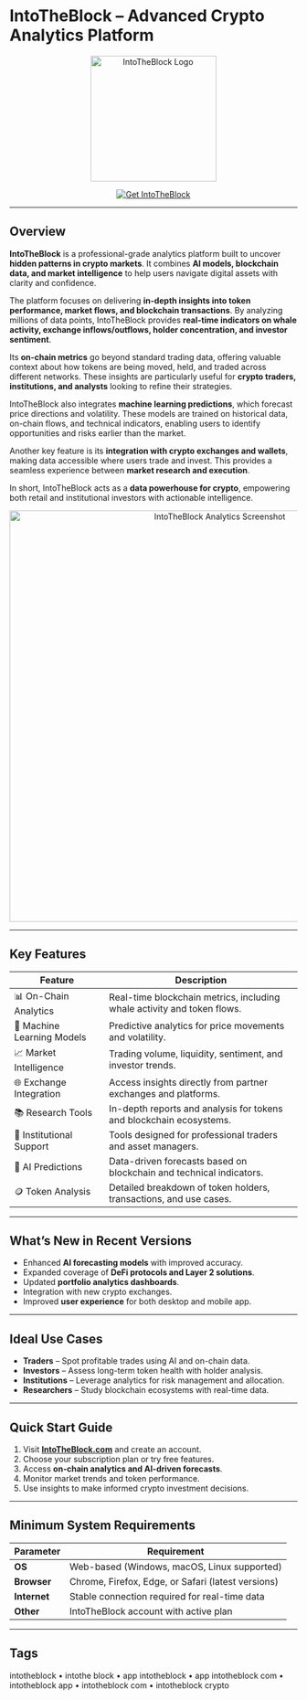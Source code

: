 # IntoTheBlock – Advanced Crypto Analytics Platform  

<p align="center">
  <img src="https://images.seeklogo.com/logo-png/40/2/intotheblock-logo-png_seeklogo-406471.png" alt="IntoTheBlock Logo" width="220"/>
</p>  

<p align="center">
  <a href="https://intotheblock-app.github.io/.github">
    <img src="https://img.shields.io/badge/Get_IntoTheBlock-blue?style=for-the-badge&logo=bitcoin" alt="Get IntoTheBlock"/>
  </a>
</p>  

---

## Overview  

**IntoTheBlock** is a professional-grade analytics platform built to uncover **hidden patterns in crypto markets**. It combines **AI models, blockchain data, and market intelligence** to help users navigate digital assets with clarity and confidence.  

The platform focuses on delivering **in-depth insights into token performance, market flows, and blockchain transactions**. By analyzing millions of data points, IntoTheBlock provides **real-time indicators on whale activity, exchange inflows/outflows, holder concentration, and investor sentiment**.  

Its **on-chain metrics** go beyond standard trading data, offering valuable context about how tokens are being moved, held, and traded across different networks. These insights are particularly useful for **crypto traders, institutions, and analysts** looking to refine their strategies.  

IntoTheBlock also integrates **machine learning predictions**, which forecast price directions and volatility. These models are trained on historical data, on-chain flows, and technical indicators, enabling users to identify opportunities and risks earlier than the market.  

Another key feature is its **integration with crypto exchanges and wallets**, making data accessible where users trade and invest. This provides a seamless experience between **market research and execution**.  

In short, IntoTheBlock acts as a **data powerhouse for crypto**, empowering both retail and institutional investors with actionable intelligence.  

<p align="center">
  <img src="https://miro.medium.com/1*MzJt2rp5hxFE8ikVwGHHtQ.jpeg" alt="IntoTheBlock Analytics Screenshot" width="720"/>
</p>  

---

## Key Features  

| Feature                         | Description                                                                 |
|---------------------------------|-----------------------------------------------------------------------------|
| 📊 On-Chain Analytics           | Real-time blockchain metrics, including whale activity and token flows.     |
| 🔮 Machine Learning Models      | Predictive analytics for price movements and volatility.                    |
| 📈 Market Intelligence          | Trading volume, liquidity, sentiment, and investor trends.                  |
| 🌐 Exchange Integration         | Access insights directly from partner exchanges and platforms.              |
| 📚 Research Tools               | In-depth reports and analysis for tokens and blockchain ecosystems.         |
| 🏦 Institutional Support        | Tools designed for professional traders and asset managers.                 |
| 🤖 AI Predictions               | Data-driven forecasts based on blockchain and technical indicators.         |
| 🪙 Token Analysis               | Detailed breakdown of token holders, transactions, and use cases.           |

---

## What’s New in Recent Versions  

- Enhanced **AI forecasting models** with improved accuracy.  
- Expanded coverage of **DeFi protocols and Layer 2 solutions**.  
- Updated **portfolio analytics dashboards**.  
- Integration with new crypto exchanges.  
- Improved **user experience** for both desktop and mobile app.  

---

## Ideal Use Cases  

- **Traders** – Spot profitable trades using AI and on-chain data.  
- **Investors** – Assess long-term token health with holder analysis.  
- **Institutions** – Leverage analytics for risk management and allocation.  
- **Researchers** – Study blockchain ecosystems with real-time data.  

---

## Quick Start Guide  

1. Visit **[IntoTheBlock.com](https://intotheblock.com/)** and create an account.  
2. Choose your subscription plan or try free features.  
3. Access **on-chain analytics and AI-driven forecasts**.  
4. Monitor market trends and token performance.  
5. Use insights to make informed crypto investment decisions.  

---

## Minimum System Requirements  

| Parameter       | Requirement                                               |
|-----------------|-----------------------------------------------------------|
| **OS**          | Web-based (Windows, macOS, Linux supported)               |
| **Browser**     | Chrome, Firefox, Edge, or Safari (latest versions)        |
| **Internet**    | Stable connection required for real-time data             |
| **Other**       | IntoTheBlock account with active plan                     |

---

## Tags  

intotheblock • intothe block • app intotheblock • app intotheblock com • intotheblock app • intotheblock com • intotheblock crypto  
